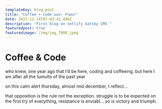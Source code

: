 ```yaml
---
templateKey: blog-post
title: "Coffee + Code ጸደቀ: ምልክት"
date: 2023-12-14T07:43:42.496Z
description: "First blog on netlify Gatsby CMS "
featuredpost: true
featuredimage: /img/img_7908.jpeg
---
```

# Coffee & Code 

who knew, one year ago that I‘d be here, coding and coffeeing. but here I am after all the tumults of the past year  

on this calm alert thursday, almost mid december, I reflect…

that opposition is the rule not the exception. struggle is to be expected on the first try of everything, resistance is enviabl….so is victory and triumph.
